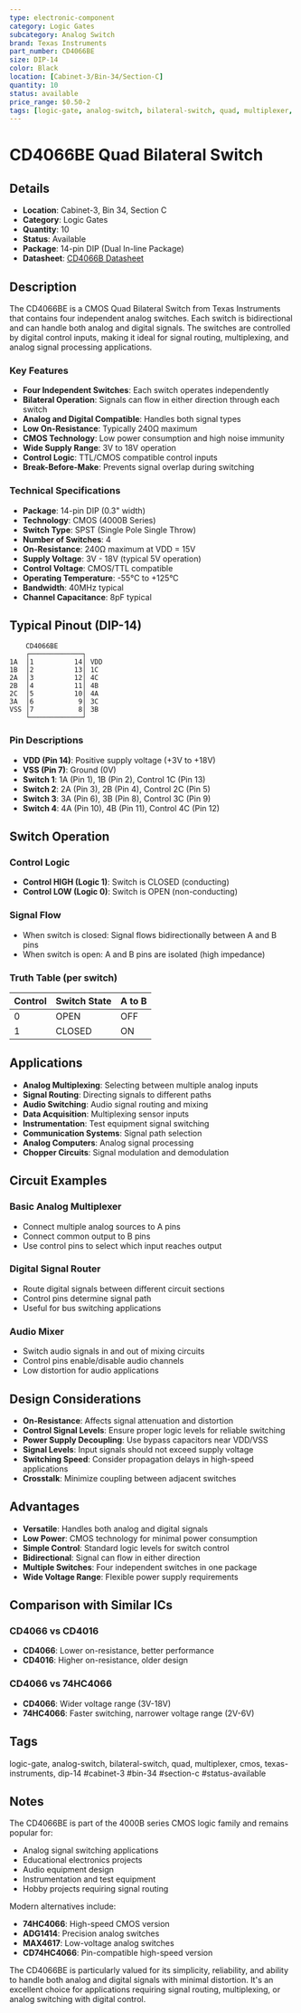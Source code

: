 ```yaml
---
type: electronic-component
category: Logic Gates
subcategory: Analog Switch
brand: Texas Instruments
part_number: CD4066BE
size: DIP-14
color: Black
location: [Cabinet-3/Bin-34/Section-C]
quantity: 10
status: available
price_range: $0.50-2
tags: [logic-gate, analog-switch, bilateral-switch, quad, multiplexer, cmos, texas-instruments, dip-14, cabinet-3, bin-34, section-c, status-available]
---
```


# CD4066BE Quad Bilateral Switch

## Details

- **Location**: Cabinet-3, Bin 34, Section C
- **Category**: Logic Gates
- **Quantity**: 10
- **Status**: Available
- **Package**: 14-pin DIP (Dual In-line Package)
- **Datasheet**: [CD4066B Datasheet](https://www.ti.com/lit/ds/symlink/cd4066b.pdf)

## Description

The CD4066BE is a CMOS Quad Bilateral Switch from Texas Instruments that contains four independent analog switches. Each switch is bidirectional and can handle both analog and digital signals. The switches are controlled by digital control inputs, making it ideal for signal routing, multiplexing, and analog signal processing applications.

### Key Features

- **Four Independent Switches**: Each switch operates independently
- **Bilateral Operation**: Signals can flow in either direction through each switch
- **Analog and Digital Compatible**: Handles both signal types
- **Low On-Resistance**: Typically 240Ω maximum
- **CMOS Technology**: Low power consumption and high noise immunity
- **Wide Supply Range**: 3V to 18V operation
- **Control Logic**: TTL/CMOS compatible control inputs
- **Break-Before-Make**: Prevents signal overlap during switching

### Technical Specifications

- **Package**: 14-pin DIP (0.3" width)
- **Technology**: CMOS (4000B Series)
- **Switch Type**: SPST (Single Pole Single Throw)
- **Number of Switches**: 4
- **On-Resistance**: 240Ω maximum at VDD = 15V
- **Supply Voltage**: 3V - 18V (typical 5V operation)
- **Control Voltage**: CMOS/TTL compatible
- **Operating Temperature**: -55°C to +125°C
- **Bandwidth**: 40MHz typical
- **Channel Capacitance**: 8pF typical

## Typical Pinout (DIP-14)

```
    CD4066BE
    ┌─────────────┐
1A  │1          14│ VDD
1B  │2          13│ 1C
2A  │3          12│ 4C
2B  │4          11│ 4B
2C  │5          10│ 4A
3A  │6           9│ 3C
VSS │7           8│ 3B
    └─────────────┘
```

### Pin Descriptions

- **VDD (Pin 14)**: Positive supply voltage (+3V to +18V)
- **VSS (Pin 7)**: Ground (0V)
- **Switch 1**: 1A (Pin 1), 1B (Pin 2), Control 1C (Pin 13)
- **Switch 2**: 2A (Pin 3), 2B (Pin 4), Control 2C (Pin 5)
- **Switch 3**: 3A (Pin 6), 3B (Pin 8), Control 3C (Pin 9)
- **Switch 4**: 4A (Pin 10), 4B (Pin 11), Control 4C (Pin 12)

## Switch Operation

### Control Logic
- **Control HIGH (Logic 1)**: Switch is CLOSED (conducting)
- **Control LOW (Logic 0)**: Switch is OPEN (non-conducting)

### Signal Flow
- When switch is closed: Signal flows bidirectionally between A and B pins
- When switch is open: A and B pins are isolated (high impedance)

### Truth Table (per switch)
| Control | Switch State | A to B |
|---------|--------------|--------|
|    0    |     OPEN     |  OFF   |
|    1    |    CLOSED    |   ON   |

## Applications

- **Analog Multiplexing**: Selecting between multiple analog inputs
- **Signal Routing**: Directing signals to different paths
- **Audio Switching**: Audio signal routing and mixing
- **Data Acquisition**: Multiplexing sensor inputs
- **Instrumentation**: Test equipment signal switching
- **Communication Systems**: Signal path selection
- **Analog Computers**: Analog signal processing
- **Chopper Circuits**: Signal modulation and demodulation

## Circuit Examples

### Basic Analog Multiplexer
- Connect multiple analog sources to A pins
- Connect common output to B pins
- Use control pins to select which input reaches output

### Digital Signal Router
- Route digital signals between different circuit sections
- Control pins determine signal path
- Useful for bus switching applications

### Audio Mixer
- Switch audio signals in and out of mixing circuits
- Control pins enable/disable audio channels
- Low distortion for audio applications

## Design Considerations

- **On-Resistance**: Affects signal attenuation and distortion
- **Control Signal Levels**: Ensure proper logic levels for reliable switching
- **Power Supply Decoupling**: Use bypass capacitors near VDD/VSS
- **Signal Levels**: Input signals should not exceed supply voltage
- **Switching Speed**: Consider propagation delays in high-speed applications
- **Crosstalk**: Minimize coupling between adjacent switches

## Advantages

- **Versatile**: Handles both analog and digital signals
- **Low Power**: CMOS technology for minimal power consumption
- **Simple Control**: Standard logic levels for switch control
- **Bidirectional**: Signal can flow in either direction
- **Multiple Switches**: Four independent switches in one package
- **Wide Voltage Range**: Flexible power supply requirements

## Comparison with Similar ICs

### CD4066 vs CD4016
- **CD4066**: Lower on-resistance, better performance
- **CD4016**: Higher on-resistance, older design

### CD4066 vs 74HC4066
- **CD4066**: Wider voltage range (3V-18V)
- **74HC4066**: Faster switching, narrower voltage range (2V-6V)

## Tags

logic-gate, analog-switch, bilateral-switch, quad, multiplexer, cmos, texas-instruments, dip-14 #cabinet-3 #bin-34 #section-c #status-available

## Notes

The CD4066BE is part of the 4000B series CMOS logic family and remains popular for:
- Analog signal switching applications
- Educational electronics projects
- Audio equipment design
- Instrumentation and test equipment
- Hobby projects requiring signal routing

Modern alternatives include:
- **74HC4066**: High-speed CMOS version
- **ADG1414**: Precision analog switches
- **MAX4617**: Low-voltage analog switches
- **CD74HC4066**: Pin-compatible high-speed version

The CD4066BE is particularly valued for its simplicity, reliability, and ability to handle both analog and digital signals with minimal distortion. It's an excellent choice for applications requiring signal routing, multiplexing, or analog switching with digital control.
